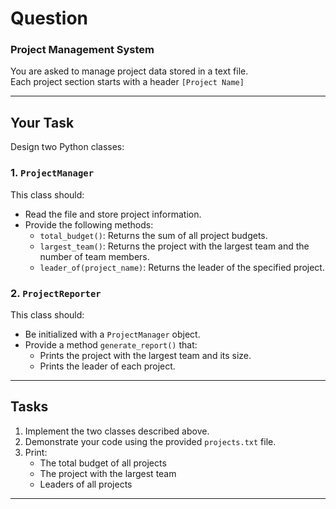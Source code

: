 # Question

### Project Management System

You are asked to manage project data stored in a text file.  
Each project section starts with a header `[Project Name]` 


---

## Your Task

Design two Python classes:

### 1. `ProjectManager`
This class should:
- Read the file and store project information.  
- Provide the following methods:
  - `total_budget()`: Returns the sum of all project budgets.  
  - `largest_team()`: Returns the project with the largest team and the number of team members.  
  - `leader_of(project_name)`: Returns the leader of the specified project.  

### 2. `ProjectReporter`
This class should:
- Be initialized with a `ProjectManager` object.  
- Provide a method `generate_report()` that:
  - Prints the project with the largest team and its size.  
  - Prints the leader of each project.  

---

## Tasks

1. Implement the two classes described above.  
2. Demonstrate your code using the provided `projects.txt` file.  
3. Print:
   - The total budget of all projects  
   - The project with the largest team  
   - Leaders of all projects  

---
